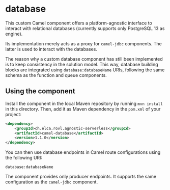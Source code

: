 # database

This custom Camel component offers a platform-agnostic interface to interact with relational databases (currently supports only PostgreSQL 13 as engine).

Its implementation merely acts as a proxy for `camel-jdbc` components. The latter is used to interact with the databases.

The reason why a custom database component has still been implemented is to keep consistency in the solution model. This way, database building blocks are integrated using `database:databaseName` URIs, following the same schema as the function and queue components.

## Using the component

Install the component in the local Maven repository by running `mvn install` in this directory. Then, add it as Maven dependency in the `pom.xml` of your project:

```xml
<dependency>
    <groupId>ch.elca.rovl.agnostic-serverless</groupId>
    <artifactId>camel-database</artifactId>
    <version>1.1.0</version>
</dependency>
```

You can then use database endpoints in Camel route configurations using the following URI:

`database:databaseName`

The component provides only producer endpoints. It supports the same configuration as the `camel-jdbc` component.